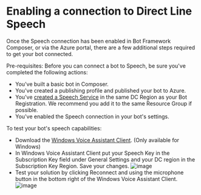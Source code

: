 # Enabling a connection to Direct Line Speech

Once the Speech connection has been enabled in Bot Framework Composer, or via the Azure portal, there are a few additional steps required to get your bot connected.

Pre-requisites: Before you can connect a bot to Speech, be sure you've completed the following actions:

* You've built a basic bot in Composer.
* You've created a publishing profile and published your bot to Azure.
* You've [created a Speech Service](https://ms.portal.azure.com/#create/Microsoft.CognitiveServicesSpeechServices) in the same DC Region as your Bot Registration. We recommend you add it to the same Resource Group if possible.
* You've enabled the Speech connection in your bot's settings.

To test your bot's speech capabilities:

* Download the [Windows Voice Assistant Client](https://github.com/Azure-Samples/Cognitive-Services-Voice-Assistant/releases). (Only available for Windows)
* In Windows Voice Assistant Client put your Speech Key in the Subscription Key field under General Settings and your DC region in the Subscription Key Region. Save your changes.
![image](https://user-images.githubusercontent.com/18688053/109964028-bead8d80-7cb2-11eb-8161-738db214ce9e.png)
* Test your solution by clicking Reconnect and using the microphone button in the bottom right of the Windows Voice Assistant Client.
![image](https://user-images.githubusercontent.com/18688053/109963900-90c84900-7cb2-11eb-8c0c-7a6b1c7980cd.png)
